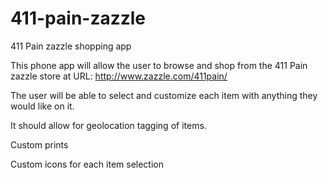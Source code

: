 411-pain-zazzle
===============

411 Pain zazzle shopping app

This phone app will allow the user to browse and shop from the 411 Pain zazzle store at URL: http://www.zazzle.com/411pain/


The user will be able to select and customize each item with anything they would like on it.

It should allow for geolocation tagging of items.

Custom prints

Custom icons for each item selection


